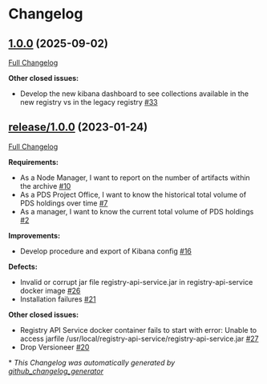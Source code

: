 # Changelog

## [1.0.0](https://github.com/NASA-PDS/registry-dashboards/tree/1.0.0) (2025-09-02)

[Full Changelog](https://github.com/NASA-PDS/registry-dashboards/compare/release/1.0.0...1.0.0)

**Other closed issues:**

- Develop the new kibana dashboard to see collections available in the new registry vs in the legacy registry  [\#33](https://github.com/NASA-PDS/registry-dashboards/issues/33)

## [release/1.0.0](https://github.com/NASA-PDS/registry-dashboards/tree/release/1.0.0) (2023-01-24)

[Full Changelog](https://github.com/NASA-PDS/registry-dashboards/compare/2e82d6da6cf4723d4015df44d7616d9529817aa1...release/1.0.0)

**Requirements:**

- As a Node Manager, I want to report on the number of artifacts within the archive [\#10](https://github.com/NASA-PDS/registry-dashboards/issues/10)
- As a PDS Project Office, I want to know the historical total volume of PDS holdings over time [\#7](https://github.com/NASA-PDS/registry-dashboards/issues/7)
- As a manager, I want to know the current total volume of PDS holdings [\#2](https://github.com/NASA-PDS/registry-dashboards/issues/2)

**Improvements:**

- Develop procedure and export of Kibana config  [\#16](https://github.com/NASA-PDS/registry-dashboards/issues/16)

**Defects:**

- Invalid or corrupt jar file registry-api-service.jar in registry-api-service docker image [\#26](https://github.com/NASA-PDS/registry-dashboards/issues/26)
- Installation failures [\#21](https://github.com/NASA-PDS/registry-dashboards/issues/21)

**Other closed issues:**

- Registry API Service docker container fails to start with error: Unable to access jarfile /usr/local/registry-api-service/registry-api-service.jar [\#27](https://github.com/NASA-PDS/registry-dashboards/issues/27)
- Drop Versioneer [\#20](https://github.com/NASA-PDS/registry-dashboards/issues/20)



\* *This Changelog was automatically generated by [github_changelog_generator](https://github.com/github-changelog-generator/github-changelog-generator)*
